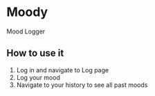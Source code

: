 # Moody
Mood Logger

## How to use it
1. Log in and navigate to Log page
2. Log your mood
3. Navigate to your history to see all past moods
